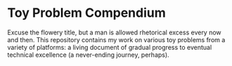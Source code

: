 # Toy Problem Compendium
Excuse the flowery title, but a man is allowed rhetorical excess every now and then. This repository contains my work on various toy problems from a variety of platforms: a living document of gradual progress to eventual technical excellence (a never-ending journey, perhaps).
